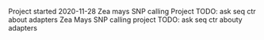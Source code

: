 Project started 2020-11-28
Zea mays SNP calling Project
TODO: ask seq ctr about adapters
Zea Mays SNP calling project
TODO: ask seq ctr abouty adapters
